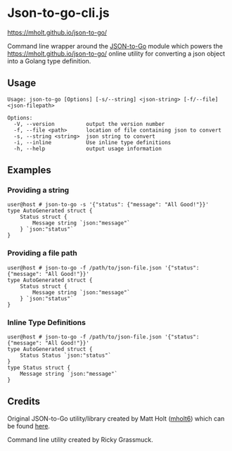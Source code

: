 # Json-to-go-cli.js

https://mholt.github.io/json-to-go/

Command line wrapper around the [JSON-to-Go](https://github.com/mholt/json-to-go) module which powers the https://mholt.github.io/json-to-go/ online utility for converting a json object into a Golang type definition.

## Usage
```
Usage: json-to-go [Options] [-s/--string] <json-string> [-f/--file] <json-filepath>

Options:
  -V, --version          output the version number
  -f, --file <path>      location of file containing json to convert
  -s, --string <string>  json string to convert
  -i, --inline           Use inline type definitions
  -h, --help             output usage information
```

## Examples

### Providing a string
```
user@host # json-to-go -s '{"status": {"message": "All Good!"}}'
type AutoGenerated struct {
	Status struct {
		Message string `json:"message"`
	} `json:"status"`
}
```
### Providing a file path
```
user@host # json-to-go -f /path/to/json-file.json '{"status": {"message": "All Good!"}}'
type AutoGenerated struct {
	Status struct {
		Message string `json:"message"`
	} `json:"status"`
}
```

### Inline Type Definitions
```
user@host # json-to-go -f /path/to/json-file.json '{"status": {"message": "All Good!"}}'
type AutoGenerated struct {
	Status Status `json:"status"`
}
type Status struct {
	Message string `json:"message"`
}
```

## Credits

Original JSON-to-Go utility/library created by Matt Holt ([mholt6](https://twitter.com/mholt6)) which can be found [here](https://github.com/mholt/json-to-go).

Command line utility created by Ricky Grassmuck.
